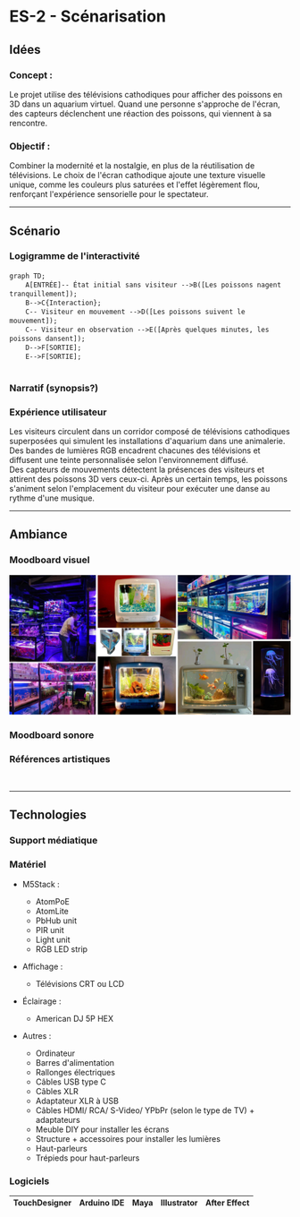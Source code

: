 # ES-2 - Scénarisation

## Idées
### Concept :
Le projet utilise des télévisions cathodiques pour afficher des poissons en 3D dans un aquarium virtuel. Quand une personne s'approche de l'écran, des capteurs déclenchent une réaction des poissons, qui viennent à sa rencontre.

### Objectif :
Combiner la modernité et la nostalgie, en plus de la réutilisation de télévisions. Le choix de l'écran cathodique ajoute une texture visuelle unique, comme les couleurs plus saturées et l'effet légèrement flou, renforçant l'expérience sensorielle pour le spectateur.
<br>
<hr>

## Scénario
### Logigramme de l'interactivité
```mermaid
graph TD;
    A[ENTRÉE]-- État initial sans visiteur -->B([Les poissons nagent tranquillement]);
    B-->C{Interaction};
    C-- Visiteur en mouvement -->D([Les poissons suivent le mouvement]);
    C-- Visiteur en observation -->E([Après quelques minutes, les poissons dansent]);
    D-->F[SORTIE];
    E-->F[SORTIE];
    
```
### Narratif (synopsis?)
### Expérience utilisateur
Les visiteurs circulent dans un corridor composé de télévisions cathodiques superposées qui simulent les installations d'aquarium dans une animalerie. Des bandes de lumières RGB encadrent chacunes des télévisions et diffusent une teinte personnalisée selon l'environnement diffusé. 
<br>
Des capteurs de mouvements détectent la présences des visiteurs et attirent des poissons 3D vers ceux-ci. Après un certain temps, les poissons s'animent selon l'emplacement du visiteur pour exécuter une danse au rythme d'une musique.
<br>
<hr>

## Ambiance
### Moodboard visuel
![Moodboard visuel](./images/moodboard_visuel.png)
### Moodboard sonore
### Références artistiques
<br>
<hr>

## Technologies
### Support médiatique
### Matériel
- M5Stack :
    - AtomPoE
    - AtomLite
    - PbHub unit
    - PIR unit
    - Light unit
    - RGB LED strip

- Affichage :
    - Télévisions CRT ou LCD

- Éclairage :
    - American DJ 5P HEX

- Autres :
  - Ordinateur
  - Barres d'alimentation
  - Rallonges électriques
  - Câbles USB type C
  - Câbles XLR
  - Adaptateur XLR à USB
  - Câbles HDMI/ RCA/ S-Video/ YPbPr (selon le type de TV) + adaptateurs
  - Meuble DIY pour installer les écrans
  - Structure + accessoires pour installer les lumières
  - Haut-parleurs
  - Trépieds pour haut-parleurs
  
### Logiciels
| TouchDesigner | Arduino IDE | Maya | Illustrator | After Effect |
|----|----|----|----|----|

